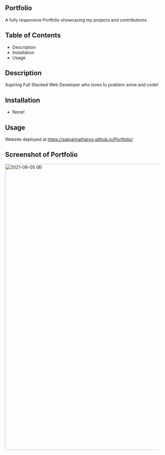 
## Portfolio
A fully responsive Portfolio showcasing my projects and contributions.


## Table of Contents

* Description
* Installation
* Usage

## Description
Aspiring Full Stacked Web Developer who loves to problem solve and code!

## Installation
* None!

## Usage
Website deployed at https://satpalmatharoo.github.io/Portfolio/

## Screenshot of Portfolio


<img width="933" alt="2021-08-05 (8)" src="https://user-images.githubusercontent.com/84681197/128414822-bc4d7f05-2850-4a27-abc6-6bd4329f5fe6.png">
